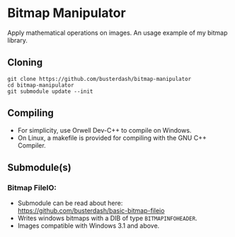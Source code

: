 # Bitmap Manipulator
Apply mathematical operations on images. An usage example of my bitmap library.

## Cloning
```
git clone https://github.com/busterdash/bitmap-manipulator
cd bitmap-manipulator
git submodule update --init
```

## Compiling
* For simplicity, use Orwell Dev-C++ to compile on Windows.
* On Linux, a makefile is provided for compiling with the GNU C++ Compiler. 

## Submodule(s)

### Bitmap FileIO:
* Submodule can be read about here: https://github.com/busterdash/basic-bitmap-fileio
* Writes windows bitmaps with a DIB of type ```BITMAPINFOHEADER```.
* Images compatible with Windows 3.1 and above.
